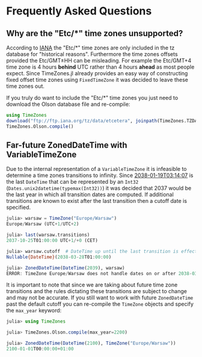Frequently Asked Questions
==========================

## Why are the "Etc/*" time zones unsupported?

According to [IANA](ftp://ftp.iana.org/tz/data/etcetera) the "Etc/*" time zones are only included in the tz database for "historical reasons". Furthermore the time zones offsets provided the Etc/GMT±HH can be misleading. For example the Etc/GMT+4 time zone is 4 hours **behind** UTC rather than 4 hours **ahead** as most people expect. Since TimeZones.jl already provides an easy way of constructing fixed offset time zones using `FixedTimeZone` it was decided to leave these time zones out.

If you truly do want to include the "Etc/*" time zones you just need to download the Olson database file and re-compile:

```julia
using TimeZones
download("ftp://ftp.iana.org/tz/data/etcetera", joinpath(TimeZones.TZDATA_DIR, "etcetera"))
TimeZones.Olson.compile()
```

## Far-future ZonedDateTime with VariableTimeZone

Due to the internal representation of a `VariableTimeZone` it is infeasible to determine a time zones transitions to infinity. Since [2038-01-19T03:14:07](https://en.wikipedia.org/wiki/Year_2038_problem) is the last `DateTime` that can be represented by an `Int32` (`Dates.unix2datetime(typemax(Int32))`) it was decided that 2037 would be the last year in which all transition dates are computed. If additional transitions are known to exist after the last transition then a cutoff date is specified.

```julia
julia> warsaw = TimeZone("Europe/Warsaw")
Europe/Warsaw (UTC+1/UTC+2)

julia> last(warsaw.transitions)
2037-10-25T01:00:00 UTC+1/+0 (CET)

julia> warsaw.cutoff  # DateTime up until the last transition is effective
Nullable{DateTime}(2038-03-28T01:00:00)

julia> ZonedDateTime(DateTime(2039), warsaw)
ERROR: TimeZone Europe/Warsaw does not handle dates on or after 2038-03-28T01:00:00 UTC
```

It is important to note that since we are taking about future time zone transitions and the rules dictating these transitions are subject to change and may not be accurate. If you still want to work with future `ZonedDateTime` past the default cutoff you can re-compile the `TimeZone` objects and specify the `max_year` keyword:

```julia
julia> using TimeZones

julia> TimeZones.Olson.compile(max_year=2200)

julia> ZonedDateTime(DateTime(2100), TimeZone("Europe/Warsaw"))
2100-01-01T00:00:00+01:00
```
